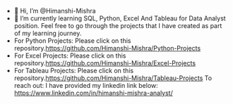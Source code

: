 - 👋 Hi, I’m @Himanshi-Mishra
- 🌱 I’m currently learning SQL, Python, Excel And Tableau for Data Analyst position. Feel free to go through the projects that I have created as part of my learning journey.
- For Python Projects: Please click on this repository.https://github.com/Himanshi-Mishra/Python-Projects
- For Excel Projects:  Please click on this repository.https://github.com/Himanshi-Mishra/Excel-Projects
- For Tableau Projects:  Please click on this repository.https://github.com/Himanshi-Mishra/Tableau-Projects
To reach out: I have provided my linkedin link below: https://www.linkedin.com/in/himanshi-mishra-analyst/

